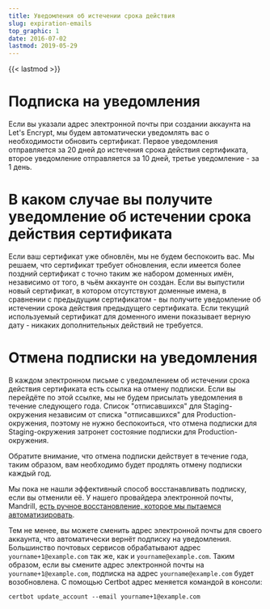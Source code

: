 ```yaml
---
title: Уведомления об истечении срока действия
slug: expiration-emails
top_graphic: 1
date: 2016-07-02
lastmod: 2019-05-29
---
```


{{< lastmod >}}

# Подписка на уведомления

Если вы указали адрес электронной почты при создании аккаунта на Let's Encrypt, мы будем автоматически уведомлять вас о необходимости обновить сертификат. Первое уведомления отправляется за 20 дней до истечения срока действия сертификата, второе уведомление отправляется за 10 дней, третье уведомление - за 1 день.

# В каком случае вы получите уведомление об истечении срока действия сертификата

Если ваш сертификат уже обновлён, мы не будем беспокоить вас. Мы решаем, что сертификат требует обновления, если имеется более поздний сертификат с точно таким же набором доменных имён, независимо от того, в чьём аккаунте он создан. Если вы выпустили новый сертификат, в котором отсутствуют доменные имена, в сравнении с предыдущим сертификатом - вы получите уведомление об истечении срока действия предыдущего сертификата. Если текущий используемый сертификат для доменного имени показывает верную дату - никаких дополнительных действий не требуется.

# Отмена подписки на уведомления

В каждом электронном письме с уведомлением об истечении срока действия сертификата есть ссылка на отмену подписки. Если вы перейдёте по этой ссылке, мы не будем присылать уведомления в течение следующего года. Список "отписавшихся" для Staging-окружения независим от списка "отписавшихся" для Production-окружения, поэтому не нужно беспокоиться, что отмена подписки для Staging-окружения затронет состояние подписки для Production-окружения.

Обратите внимание, что отмена подписки действует в течение года, таким образом, вам необходимо будет продлять отмену подписки каждый год.

Мы пока не нашли эффективный способ восстанавливать подписку, если вы отменили её. У нашего провайдера электронной почты, Mandrill, [есть ручное восстановление, которое мы пытаемся автоматизировать](https://mandrill.zendesk.com/hc/en-us/articles/205582947-About-Unsubscribes).

Тем не менее, вы можете сменить адрес электронной почты для своего аккаунта, что автоматически вернёт подписку на уведомления. Большинство почтовых сервисов обрабатывают адрес `yourname+1@example.com` так же, как и `yourname@example.com`. Таким образом, если вы смените адрес электронной почты на `yourname+1@example.com`, подписка на адрес `yourname@example.com` будет возобновлена. 
С помощью Certbot адрес меняется командой в консоли:

`certbot update_account --email yourname+1@example.com`

